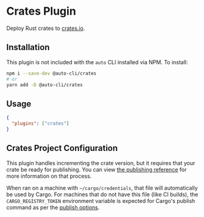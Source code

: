 # Crates Plugin

Deploy Rust crates to [crates.io](https://crates.io/).

## Installation

This plugin is not included with the `auto` CLI installed via NPM. To install:

```sh
npm i --save-dev @auto-cli/crates
# or
yarn add -D @auto-cli/crates
```

## Usage

```json
{
  "plugins": ["crates"]
}
```

## Crates Project Configuration

This plugin handles incrementing the crate version, but it requires that your crate be ready for publishing. You can view [the publishing reference](https://doc.rust-lang.org/cargo/reference/publishing.html) for more information on that process.

When ran on a machine with `~/cargo/credentials`, that file will automatically be used by Cargo. For machines that do not have this file (like CI builds), the `CARGO_REGISTRY_TOKEN` environment variable is expected for Cargo's publish command as per the [publish options](https://doc.rust-lang.org/cargo/commands/cargo-publish.html#cargo_publish_options).
